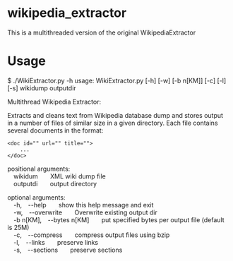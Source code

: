 wikipedia_extractor
===================

This is a multithreaded version of the original WikipediaExtractor

Usage
===================

$ ./WikiExtractor.py -h
usage: WikiExtractor.py [-h] [-w] [-b n[KM]] [-c] [-l] [-s] wikidump outputdir

Multithread Wikipedia Extractor:
    
Extracts and cleans text from Wikipedia database dump and stores output in a
number of files of similar size in a given directory.
Each file contains several documents in the format:
    
	<doc id="" url="" title="">
        ...
	</doc>

positional arguments:<br/>
&emsp;wikidum&emsp;&emsp;XML wiki dump file<br/>
&emsp;outputdi&emsp;&emsp;output directory

optional arguments:<br/>
&emsp;-h,&emsp;--help&emsp;&emsp;show this help message and exit<br/>
&emsp;-w,&emsp;--overwrite&emsp;&emsp;Overwrite existing output dir<br/>
&emsp;-b n[KM],&emsp;--bytes n[KM]&emsp;&emsp;put specified bytes per output file (default is 25M)<br/>
&emsp;-c,&emsp;--compress&emsp;&emsp;compress output files using bzip<br/>
&emsp;-l,&emsp;--links&emsp;&emsp;preserve links<br/>
&emsp;-s,&emsp;--sections&emsp;&emsp;preserve sections
